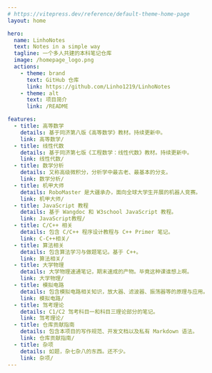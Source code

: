 ```yaml
---
# https://vitepress.dev/reference/default-theme-home-page
layout: home

hero:
  name: LinhoNotes
  text: Notes in a simple way
  tagline: 一个多人共建的本科笔记仓库
  image: /homepage_logo.png
  actions:
    - theme: brand
      text: GitHub 仓库
      link: https://github.com/Linho1219/LinhoNotes
    - theme: alt
      text: 项目简介
      link: /README

features:
  - title: 高等数学
    details: 基于同济第八版《高等数学》教材。持续更新中。
    link: 高等数学/
  - title: 线性代数
    details: 基于同济第七版《工程数学：线性代数》教材。持续更新中。
    link: 线性代数/
  - title: 数学分析
    details: 又称高级微积分，分析学中最古老、最基本的分支。
    link: 数学分析/
  - title: 机甲大师
    details: RoboMaster 是大疆承办，面向全球大学生开展的机器人竞赛。
    link: 机甲大师/
  - title: JavaScript 教程
    details: 基于 Wangdoc 和 W3school JavaScript 教程。
    link: JavaScript教程/
  - title: C/C++ 相关
    details: 包含 C/C++ 程序设计教程与 C++ Primer 笔记。
    link: C-C++相关/
  - title: 算法相关
    details: 包含算法学习与做题笔记。基于 C++。
    link: 算法相关/
  - title: 大学物理
    details: 大学物理速通笔记，期末速成的产物。毕竟这种课谁想上啊。
    link: 大学物理/
  - title: 模拟电路
    details: 包含模拟电路相关知识，放大器、滤波器、振荡器等的原理与应用。
    link: 模拟电路/
  - title: 驾考理论
    details: C1/C2 驾考科目一和科目三理论部分的笔记。
    link: 驾考理论/
  - title: 仓库贡献指南
    details: 包含本项目的写作规范、开发文档以及私有 Markdown 语法。
    link: 仓库贡献指南/
  - title: 杂项
    details: 如题，杂七杂八的东西。还不少。
    link: 杂项/
---
```


